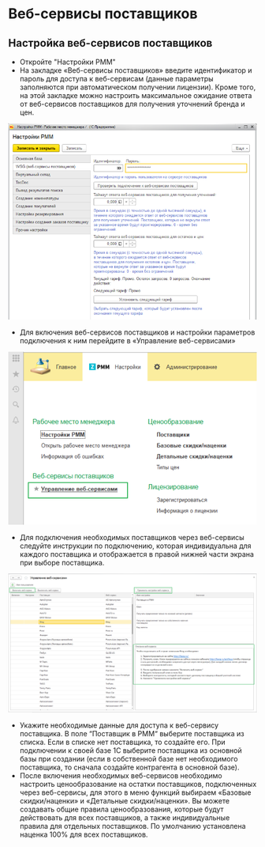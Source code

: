 # Веб-сервисы поставщиков

## Настройка веб-сервисов поставщиков

* Откройте "Настройки РММ"
* На закладке «Веб-сервисы поставщиков» введите идентификатор и пароль для доступа к веб-сервисам \(данные параметры заполняются при автоматическом получении лицензии\). Кроме того, на этой закладке можно настроить максимальное ожидание ответа от веб-сервисов поставщиков для получения уточнений бренда и цен.

![](../.gitbook/assets/image%20%2845%29.png)

* Для включения веб-сервисов поставщиков и настройки параметров подключения к ним перейдите в «Управление веб-сервисами»

![](../.gitbook/assets/image%20%2826%29.png)

* Для подключения необходимых поставщиков через веб-сервисы следуйте инструкции по подключению, которая индивидуальна для каждого поставщика и отображается в правой нижней части экрана при выборе поставщика.

![](../.gitbook/assets/image%20%2817%29.png)

* Укажите необходимые данные для доступа к веб-сервису поставщика. В поле “Поставщик в РММ“ выберите поставщика из списка. Если в списке нет поставщика, то создайте его. При подключении к своей базе 1С выберите поставщика из основной базы при создании \(если в собственной базе нет необходимого поставщика, то сначала создайте контрагента в основной базе\).
* После включения необходимых веб-сервисов необходимо настроить ценообразование на остатки поставщиков, подключенных через веб-сервисы, для этого в меню функций выбираем «Базовые скидки/наценки» и «Детальные скидки/наценки». Вы можете создавать общие правила ценообразования, которые будут действовать для всех поставщиков, а также индивидуальные правила для отдельных поставщиков. По умолчанию установлена наценка 100% для всех поставщиков.

